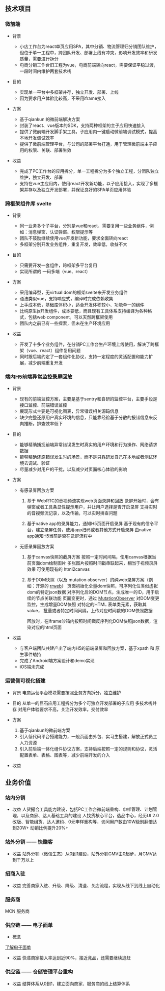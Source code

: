 ## 技术项目

### 微前端

* 背景
    * 小店工作台为react单页应用SPA，其中分销、物流管理归分销团队维护，但位于单一工程中，跨团队开发、部署上线有冲突，影响开发效率和研发质量，需要进行拆分
    * 电商分销工作台旧工程为vue，电商前端转向react，需要保证平稳过渡，一段时间内维护两套技术栈

* 目的
    * 实现单一平台中多框架并存，独立开发、部署、上线
    * 因为要求用户体验比较高，不采用iframe接入


* 方案
    * 基于qiankun 的微前端解决方案
    * 封装了react、vue版本的SDK，支持两种框架的主子应用快速接入
    * 提供了微前端开发脚手架工具，子应用内一键启动微前端调试模式，提高本地开发调试效率
    * 提供了微前端管理平台，与公司的部署平台打通，用于管理微前端主子应用的权限、关联、部署生效


* 收益
    * 完成了PC工作台的应用拆分，单一工程拆分为多个独立工程，分团队独立维护，独立开发、部署
    * 支持在vue主应用内，使用react开发新功能，以子应用接入，实现了多框架并存以及独立开发部署，并保证良好的SPA单页应用体验



### 跨框架组件库 svelte

* 背景
    * 同一业务多个子平台，分别是vue和react，需要复用一些业务组件，例如：消息弹窗、认证弹窗、权限提示等
    * 团队不鼓励继续使用vue开发新功能，要求全面转向react
    * 多框架分别开发业务组件，重复开发，效率低，收益不大


* 目的
    * 只需要开发一套组件，跨框架多平台复用
    * 实现所谓的 一码多端（vue、react）


* 方案
    * 采用编译型，无virtual dom的框架svelte来开发业务组件
    * 语法类似vue，支持响应式，编译时完成依赖收集
    * 上手成本低，基础库体积小，适合开发体积较小、功能单一的组件
    * 比纯原生js开发组件，成本要低，而且现有工具体系支持编译为各种格式，包括web component，可以天然跨框架使用
    * 团队内之前已有一些探索，但未在生产环境应用


* 收益
    * 开发了十多个业务组件，在分销PC工作台生产环境上线使用，解决了跨框架（vue、react）组件复用问题
    * 同时跟后端约定了一套组件化协议，支持一定程度的灵活配置和能力扩展，减少前端重复开发


### 端内H5前端异常监控录屏回放

* 背景
    * 现有的前端监控方案，主要是基于sentry和自研的监控平台，主要手段是接口监控、前端错误监控
    * 展现形式主要是可视化图表，异常错误相关源码信息
    * 缺少完整还原用户真实环境的信息，只能靠经验基于分散的报错信息来反向推断，排查效率低下

* 目的
    * 能够精确捕捉前端异常错误发生时真实的用户环境和行为操作、网络请求数据
    * 能够精确还原错误发生时的场景，而不是只靠研发自己在本地或者测试环境去调试、验证
    * 尽量减少对用户的干扰，以及减少对页面核心体验的影响

* 方案
    * 有感录屏回放方案
        1. 基于 WebRTC的音视频流实现web页面录屏和回放
            录屏开始时，会有弹窗或者工具条显性提示用户，并让用户选择是否开启录屏
            支持实时的音视频流记录，以及传输，可以实时排查问题

        2. 基于native app的录屏能力，通知H5页面开启录屏
            基于现有的信令平台，建立录屏任务，使用app扫码或者其他方式开启录屏
            由native app通知H5当前是否在录屏流程中

    * 无感录屏回放方案
        1. 基于canvas快照的截屏方案
            按照一定时间间隔，使用canvas根据当前页面dom绘制图片
            多张图片按照时间戳串联起来，相当于视频录屏效果
            可使用现有的 html2canvas

        2. 基于DOM快照（以及 mutation observer）的纯web录屏方案（例如：开源的 [rrweb](https://www.rrweb.io/)）
            页面初始化全量dom快照，可序列化位类似虚拟dom的特定json数据
            对序列化后的DOM节点，生成唯一的ID，用于后续的节点关联功能
            页面变更时，通过 [MutationObserver](https://developer.mozilla.org/zh-CN/docs/Web/API/MutationObserver) 对DOM变更监控，生成增量DOM快照
            对特定的HTML 表单类元素，获取其value，
            批量或者特定时间间隔，上传对应时间戳的DOM快照数据

            回放时，在iframe沙箱内按照时间戳反序列化DOM快照json数据，渲染对应的html页面

* 收益
    * 与客户端团队共建产出了端内H5的前端录屏和回放方案，基于xpath 和 原生事件劫持
    * 完成了Android端方案设计和demo实现
    * iOS端未完成


### 运营侧可视化搭建

* 背景
    电商运营平台模块需要按照业务方向拆分，独立维护

* 目的
    从单一的巨石应用工程拆分为多个可独立开发部署的子应用
    多技术栈并存
    对用户体验要求不高，关注开发效率，交付效率

* 方案
    1. 基于qiankun的微前端方案
    2. 引入低代码平台搭建能力，一般页面由外包、实习生搭建，解放正式员工人力资源
    3. 引入前后端一体化组件协议方案，支持后端按照一定的规则和协议，灵活配置表单、表格、图表等，减少前端开发的介入

* 收益


## 业务价值

### 站内分销

* 收益
    人货撮合工具能力建设，包括PC工作台微前端重构、申样管理、计划管理，以及商家、达人基础工具的建设
    人找货核心平台，选品中心，经历UI 2.0改版、智能组货、达人邀约、0元申样重构等，访问用户数由10W级别翻倍达到20W+
    动销比例提升20%+


### 站外分销 —— 快赚客

* 收益
    站外分销（微信生态）从0到1建设，站外分销GMV由0起步，月GMV达到千万以上

### 招商入驻

* 收益
    完善商家入驻、升级、降级、清退、关店流程，实现从线下到线上自动化

### 服务商

  MCN 服务商


### 供应链 —— 电子面单

* 概念

[了解电子面单](https://school.jinritemai.com/doudian/web/article/101756)

* 收益
    快递商家接入率达到近90%，接近竞品，还需要继续追赶

### 供应链 —— 仓储管理平台重构

* 收益
    结算体系从0到1，建立面向商家、服务商的线上结算体系

